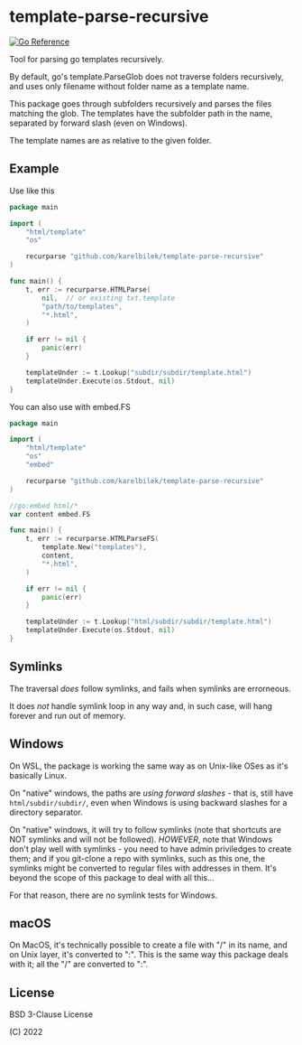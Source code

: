 # template-parse-recursive

[![Go Reference](https://pkg.go.dev/badge/github.com/karelbilek/template-parse-recursive.svg)](https://pkg.go.dev/github.com/karelbilek/template-parse-recursive)

Tool for parsing go templates recursively.

By default, go's template.ParseGlob does not traverse folders recursively, and uses only filename without folder name as a template name.

This package goes through subfolders recursively and parses the files matching the glob. The templates have the subfolder path in the name, separated by forward slash (even on Windows).

The template names are as relative to the given folder.

## Example

Use like this

```go
package main

import (
    "html/template"
    "os"

    recurparse "github.com/karelbilek/template-parse-recursive"
)

func main() {
    t, err := recurparse.HTMLParse(
        nil,  // or existing txt.template
        "path/to/templates", 
        "*.html",
    )

    if err != nil {
        panic(err)
    }

    templateUnder := t.Lookup("subdir/subdir/template.html")
    templateUnder.Execute(os.Stdout, nil)
}
```

You can also use with embed.FS

```go
package main

import (
    "html/template"
    "os"
    "embed"

    recurparse "github.com/karelbilek/template-parse-recursive"
)

//go:embed html/*
var content embed.FS

func main() {
    t, err := recurparse.HTMLParseFS(
        template.New("templates"),
        content,
        "*.html",
    )

    if err != nil {
        panic(err)
    }

    templateUnder := t.Lookup("html/subdir/subdir/template.html")
    templateUnder.Execute(os.Stdout, nil)
}
```

## Symlinks
The traversal _does_ follow symlinks, and fails when symlinks are errorneous.

It does *not* handle symlink loop in any way and, in such case, will hang forever and run out of memory.

## Windows

On WSL, the package is working the same way as on Unix-like OSes as it's basically Linux.

On "native" windows, the paths are *using forward slashes* - that is, still have `html/subdir/subdir/`, even when Windows is using backward slashes for a directory separator.

On "native" windows, it will try to follow symlinks (note that shortcuts are NOT symlinks and will not be followed). *HOWEVER*, note that Windows don't play well with symlinks - you need to have admin priviledges to create them; and if you git-clone a repo with symlinks, such as this one, the symlinks might be converted to regular files with addresses in them. It's beyond the scope of this package to deal with all this...

For that reason, there are no symlink tests for Windows.

## macOS
On MacOS, it's technically possible to create a file with "/" in its name, and on Unix layer, it's converted to ":". This is the same way this package deals with it; all the "/" are converted to ":".

## License
BSD 3-Clause License

(C) 2022
